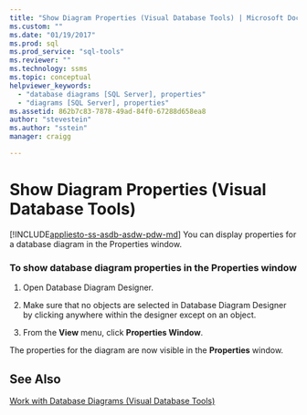 ```yaml
---
title: "Show Diagram Properties (Visual Database Tools) | Microsoft Docs"
ms.custom: ""
ms.date: "01/19/2017"
ms.prod: sql
ms.prod_service: "sql-tools"
ms.reviewer: ""
ms.technology: ssms
ms.topic: conceptual
helpviewer_keywords: 
  - "database diagrams [SQL Server], properties"
  - "diagrams [SQL Server], properties"
ms.assetid: 862b7c83-7878-49ad-84f0-67288d658ea8
author: "stevestein"
ms.author: "sstein"
manager: craigg

---
```

# Show Diagram Properties (Visual Database Tools)
[!INCLUDE[appliesto-ss-asdb-asdw-pdw-md](../../includes/appliesto-ss-asdb-asdw-pdw-md.md)]
You can display properties for a database diagram in the Properties window.  
  
### To show database diagram properties in the Properties window  
  
1.  Open Database Diagram Designer.  
  
2.  Make sure that no objects are selected in Database Diagram Designer by clicking anywhere within the designer except on an object.  
  
3.  From the **View** menu, click **Properties Window**.  
  
The properties for the diagram are now visible in the **Properties** window.  
  
## See Also  
[Work with Database Diagrams &#40;Visual Database Tools&#41;](../../ssms/visual-db-tools/work-with-database-diagrams-visual-database-tools.md)  
  
